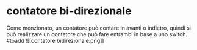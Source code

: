 # contatore bi-direzionale
Come menzionato, un contatore può contare in avanti o indietro, quindi si può realizzare un contatore che può fare entrambi in base a uno switch.
#toadd  ![[contatore bidirezionale.png]]